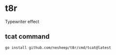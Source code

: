 # t8r

Typewriter effect

## tcat command

```
go install github.com/nesheep/t8r/cmd/tcat@latest
```
